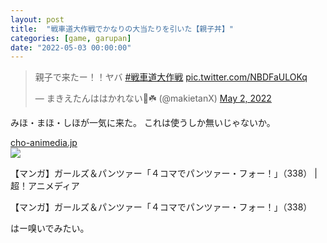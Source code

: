 ```yaml
---
layout: post
title:  "戦車道大作戦でかなりの大当たりを引いた【親子丼】"
categories: [game, garupan]
date: "2022-05-03 00:00:00"
---
```


<blockquote class="twitter-tweet tw-align-center"><p lang="ja" dir="ltr">親子で来たー！！ヤバ <a href="https://twitter.com/hashtag/%E6%88%A6%E8%BB%8A%E9%81%93%E5%A4%A7%E4%BD%9C%E6%88%A6?src=hash&amp;ref_src=twsrc%5Etfw">#戦車道大作戦</a> <a href="https://t.co/NBDFaULOKq">pic.twitter.com/NBDFaULOKq</a></p>&mdash; まきえたんははかれない🥦☘️ (@makietanX) <a href="https://twitter.com/makietanX/status/1521142165027844097?ref_src=twsrc%5Etfw">May 2, 2022</a></blockquote> <script async src="https://platform.twitter.com/widgets.js" charset="utf-8"></script>

みほ・まほ・しほが一気に来た。
これは使うしか無いじゃないか。


<div class="card">
  <a href="https://cho-animedia.jp/article/2022/04/27/32468.html"></a>
  <div class="card__header">
    <a href="https://cho-animedia.jp/article/2022/04/27/32468.html">cho-animedia.jp</a>
  </div>
  <div class="card__image">
    <img src="https://cho-animedia.jp/imgs/ogp_f/379304.jpg">
  </div>
  <div class="card__title">
    <p>【マンガ】ガールズ＆パンツァー「４コマでパンツァー・フォー！」（338） | 超！アニメディア</p>
  </div>
  <div class="card__description">
    <p>【マンガ】ガールズ＆パンツァー「４コマでパンツァー・フォー！」（338）</p>
  </div>
</div>


はー嗅いでみたい。
